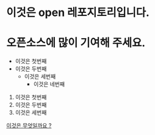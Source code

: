 # 이것은 open 레포지토리입니다.
# 오픈소스에 많이 기여해 주세요.

- 이것은 첫번째
- 이것은 두번째
    - 이것은 세번째
       - 이것은 네번째
     
1. 이것은 첫번째
2. 이것은 두번째
3. 이것은 세번째

[이것은 무엇일까요 ?](https://naver.com)
